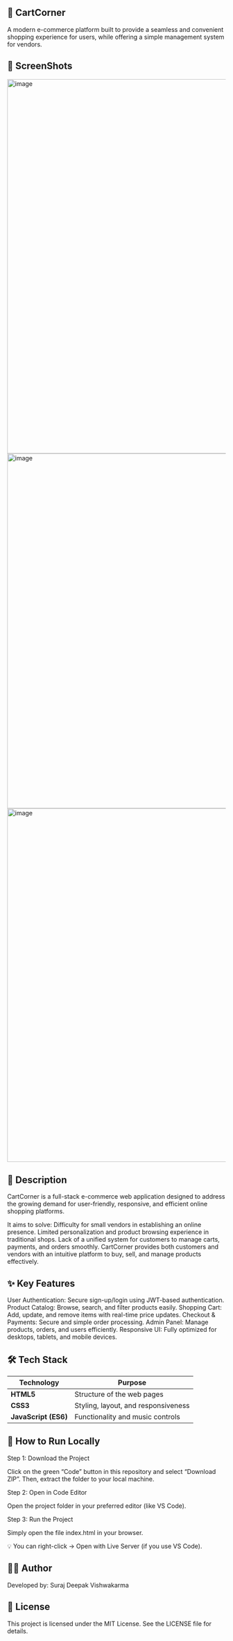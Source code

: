 ## 🛒 CartCorner

A modern e-commerce platform built to provide a seamless and convenient shopping experience for users, while offering a simple management system for vendors.

## 📸 ScreenShots
<img width="1919" height="864" alt="image" src="https://github.com/user-attachments/assets/0b7eb65d-d949-4460-94a3-5787abbc8e6b" />

<img width="1919" height="819" alt="image" src="https://github.com/user-attachments/assets/bbcb87db-3a09-4858-8518-0ff8ff4da70b" />

<img width="1919" height="816" alt="image" src="https://github.com/user-attachments/assets/a606113c-7c5e-4083-9bc7-a122711123eb" />

## 📜 Description

CartCorner is a full-stack e-commerce web application designed to address the growing demand for user-friendly, responsive, and efficient online shopping platforms.

It aims to solve:
Difficulty for small vendors in establishing an online presence.
Limited personalization and product browsing experience in traditional shops.
Lack of a unified system for customers to manage carts, payments, and orders smoothly.
CartCorner provides both customers and vendors with an intuitive platform to buy, sell, and manage products effectively.

## ✨ Key Features

User Authentication: Secure sign-up/login using JWT-based authentication.
Product Catalog: Browse, search, and filter products easily.
Shopping Cart: Add, update, and remove items with real-time price updates.
Checkout & Payments: Secure and simple order processing.
Admin Panel: Manage products, orders, and users efficiently.
Responsive UI: Fully optimized for desktops, tablets, and mobile devices.

## 🛠️ Tech Stack

| Technology           | Purpose                             |
| -------------------- | ----------------------------------- |
| **HTML5**            | Structure of the web pages          |
| **CSS3**             | Styling, layout, and responsiveness |
| **JavaScript (ES6)** | Functionality and music controls    |

## 🚀 How to Run Locally
Step 1: Download the Project

Click on the green “Code” button in this repository and select “Download ZIP”.
Then, extract the folder to your local machine.

Step 2: Open in Code Editor

Open the project folder in your preferred editor (like VS Code).

Step 3: Run the Project

Simply open the file index.html in your browser.

💡 You can right-click → Open with Live Server (if you use VS Code).

## 🧑‍💻 Author

Developed by: Suraj Deepak Vishwakarma

## 📄 License

This project is licensed under the MIT License. See the LICENSE file for details.
